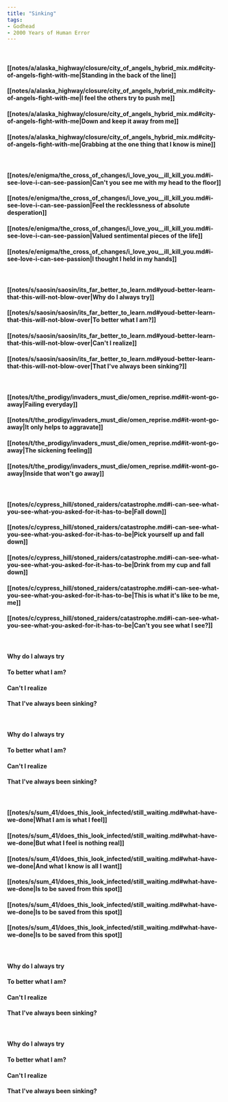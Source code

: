 ```yaml
---
title: "Sinking"
tags:
- Godhead
- 2000 Years of Human Error
---
```

&nbsp;
#### [[notes/a/alaska_highway/closure/city_of_angels_hybrid_mix.md#city-of-angels-fight-with-me|Standing in the back of the line]]
#### [[notes/a/alaska_highway/closure/city_of_angels_hybrid_mix.md#city-of-angels-fight-with-me|I feel the others try to push me]]
#### [[notes/a/alaska_highway/closure/city_of_angels_hybrid_mix.md#city-of-angels-fight-with-me|Down and keep it away from me]]
#### [[notes/a/alaska_highway/closure/city_of_angels_hybrid_mix.md#city-of-angels-fight-with-me|Grabbing at the one thing that I know is mine]]
&nbsp;
#### [[notes/e/enigma/the_cross_of_changes/i_love_you__ill_kill_you.md#i-see-love-i-can-see-passion|Can't you see me with my head to the floor]]
#### [[notes/e/enigma/the_cross_of_changes/i_love_you__ill_kill_you.md#i-see-love-i-can-see-passion|Feel the recklessness of absolute desperation]]
#### [[notes/e/enigma/the_cross_of_changes/i_love_you__ill_kill_you.md#i-see-love-i-can-see-passion|Valued sentimental pieces of the life]]
#### [[notes/e/enigma/the_cross_of_changes/i_love_you__ill_kill_you.md#i-see-love-i-can-see-passion|I thought I held in my hands]]
&nbsp;
#### [[notes/s/saosin/saosin/its_far_better_to_learn.md#youd-better-learn-that-this-will-not-blow-over|Why do I always try]]
#### [[notes/s/saosin/saosin/its_far_better_to_learn.md#youd-better-learn-that-this-will-not-blow-over|To better what I am?]]
#### [[notes/s/saosin/saosin/its_far_better_to_learn.md#youd-better-learn-that-this-will-not-blow-over|Can't I realize]]
#### [[notes/s/saosin/saosin/its_far_better_to_learn.md#youd-better-learn-that-this-will-not-blow-over|That I've always been sinking?]]
&nbsp;
#### [[notes/t/the_prodigy/invaders_must_die/omen_reprise.md#it-wont-go-away|Failing everyday]]
#### [[notes/t/the_prodigy/invaders_must_die/omen_reprise.md#it-wont-go-away|It only helps to aggravate]]
#### [[notes/t/the_prodigy/invaders_must_die/omen_reprise.md#it-wont-go-away|The sickening feeling]]
#### [[notes/t/the_prodigy/invaders_must_die/omen_reprise.md#it-wont-go-away|Inside that won't go away]]
&nbsp;
#### [[notes/c/cypress_hill/stoned_raiders/catastrophe.md#i-can-see-what-you-see-what-you-asked-for-it-has-to-be|Fall down]]
#### [[notes/c/cypress_hill/stoned_raiders/catastrophe.md#i-can-see-what-you-see-what-you-asked-for-it-has-to-be|Pick yourself up and fall down]]
#### [[notes/c/cypress_hill/stoned_raiders/catastrophe.md#i-can-see-what-you-see-what-you-asked-for-it-has-to-be|Drink from my cup and fall down]]
#### [[notes/c/cypress_hill/stoned_raiders/catastrophe.md#i-can-see-what-you-see-what-you-asked-for-it-has-to-be|This is what it's like to be me, me]]
#### [[notes/c/cypress_hill/stoned_raiders/catastrophe.md#i-can-see-what-you-see-what-you-asked-for-it-has-to-be|Can't you see what I see?]]
&nbsp;
#### Why do I always try
#### To better what I am?
#### Can't I realize
#### That I've always been sinking?
&nbsp;
#### Why do I always try
#### To better what I am?
#### Can't I realize
#### That I've always been sinking?
&nbsp;
#### [[notes/s/sum_41/does_this_look_infected/still_waiting.md#what-have-we-done|What I am is what I feel]]
#### [[notes/s/sum_41/does_this_look_infected/still_waiting.md#what-have-we-done|But what I feel is nothing real]]
#### [[notes/s/sum_41/does_this_look_infected/still_waiting.md#what-have-we-done|And what I know is all I want]]
#### [[notes/s/sum_41/does_this_look_infected/still_waiting.md#what-have-we-done|Is to be saved from this spot]]
#### [[notes/s/sum_41/does_this_look_infected/still_waiting.md#what-have-we-done|Is to be saved from this spot]]
#### [[notes/s/sum_41/does_this_look_infected/still_waiting.md#what-have-we-done|Is to be saved from this spot]]
&nbsp;
#### Why do I always try
#### To better what I am?
#### Can't I realize
#### That I've always been sinking?
&nbsp;
#### Why do I always try
#### To better what I am?
#### Can't I realize
#### That I've always been sinking?
